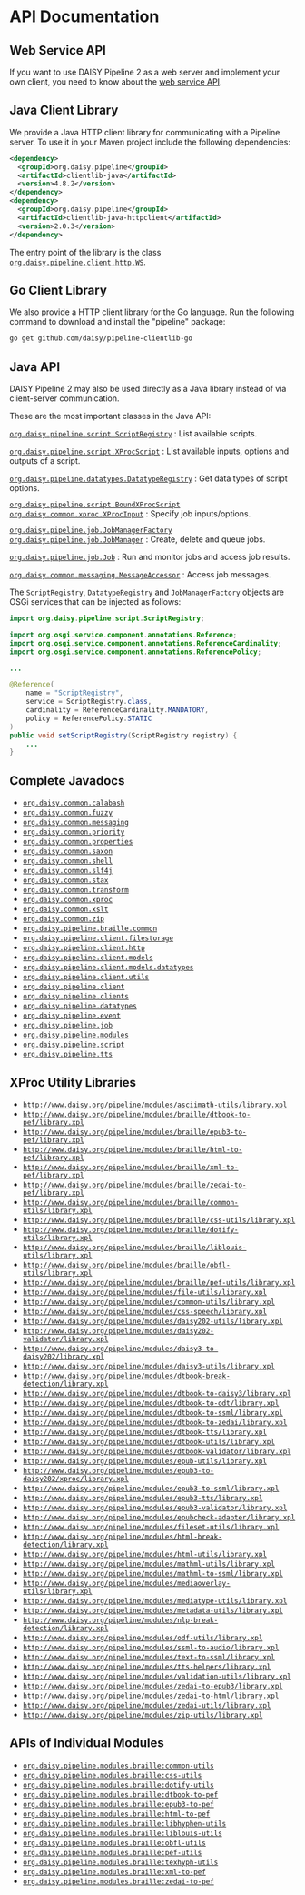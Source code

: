 # API Documentation

## Web Service API

If you want to use DAISY Pipeline 2 as a web server and implement your
own client, you need to know about the [web service API](WebServiceAPI).

## Java Client Library

We provide a Java HTTP client library for communicating with a
Pipeline server. To use it in your Maven project include the following
dependencies:

~~~xml
<dependency>
  <groupId>org.daisy.pipeline</groupId>
  <artifactId>clientlib-java</artifactId>
  <version>4.8.2</version>
</dependency>
<dependency>
  <groupId>org.daisy.pipeline</groupId>
  <artifactId>clientlib-java-httpclient</artifactId>
  <version>2.0.3</version>
</dependency>
~~~
  
The entry point of the library is the class
[`org.daisy.pipeline.client.http.WS`](http://daisy.github.io/pipeline/api/org/daisy/pipeline/client/http/WS.html).

## Go Client Library

We also provide a HTTP client library for the Go language. Run the
following command to download and install the "pipeline" package:

~~~sh
go get github.com/daisy/pipeline-clientlib-go
~~~

## Java API

DAISY Pipeline 2 may also be used directly as a Java library instead
of via client-server communication.

These are the most important classes in the Java API:

[`org.daisy.pipeline.script.ScriptRegistry`](http://daisy.github.io/pipeline/api/org/daisy/pipeline/script/ScriptRegistry.html)
: List available scripts.

[`org.daisy.pipeline.script.XProcScript`](http://daisy.github.io/pipeline/api/org/daisy/pipeline/script/XProcScript.html)
: List available inputs, options and outputs of a script.

[`org.daisy.pipeline.datatypes.DatatypeRegistry`](http://daisy.github.io/pipeline/api/org/daisy/pipeline/datatypes/DatatypeRegistry.html)
: Get data types of script options.

[`org.daisy.pipeline.script.BoundXProcScript`](http://daisy.github.io/pipeline/api/org/daisy/pipeline/script/BoundXProcScript.html)
[`org.daisy.common.xproc.XProcInput`](http://daisy.github.io/pipeline/api/org/daisy/common/xproc/XProcInput.html)
: Specify job inputs/options.

[`org.daisy.pipeline.job.JobManagerFactory`](http://daisy.github.io/pipeline/api/org/daisy/pipeline/job/JobManagerFactory.html)
[`org.daisy.pipeline.job.JobManager`](http://daisy.github.io/pipeline/api/org/daisy/pipeline/job/JobManager.html)
: Create, delete and queue jobs.

[`org.daisy.pipeline.job.Job`](http://daisy.github.io/pipeline/api/org/daisy/pipeline/job/Job.html)
: Run and monitor jobs and access job results.

[`org.daisy.common.messaging.MessageAccessor`](http://daisy.github.io/pipeline/api/org/daisy/common/messaging/MessageAccessor.html)
: Access job messages.

<!--
FIXME: should not be in API but is currently needed to create a JobManager
[`org.daisy.pipeline.clients.ClientStorage`](http://daisy.github.io/pipeline/api/org/daisy/pipeline/clients/ClientStorage.html)
: Create, delete and access clients.
-->

The `ScriptRegistry`, `DatatypeRegistry` and `JobManagerFactory`
objects are OSGi services that can be injected as follows:

~~~java
import org.daisy.pipeline.script.ScriptRegistry;

import org.osgi.service.component.annotations.Reference;
import org.osgi.service.component.annotations.ReferenceCardinality;
import org.osgi.service.component.annotations.ReferencePolicy;

...

@Reference(
    name = "ScriptRegistry",
    service = ScriptRegistry.class,
    cardinality = ReferenceCardinality.MANDATORY,
    policy = ReferencePolicy.STATIC
)
public void setScriptRegistry(ScriptRegistry registry) {
    ...
}
~~~

## Complete Javadocs

<!--
FIXME: add short description for every package
-->

- [`org.daisy.common.calabash`](http://daisy.github.io/pipeline/api/org/daisy/common/calabash/package-summary.html)
- [`org.daisy.common.fuzzy`](http://daisy.github.io/pipeline/api/org/daisy/common/fuzzy/package-summary.html)
- [`org.daisy.common.messaging`](http://daisy.github.io/pipeline/api/org/daisy/common/messaging/package-summary.html)
- [`org.daisy.common.priority`](http://daisy.github.io/pipeline/api/org/daisy/common/priority/package-summary.html)
- [`org.daisy.common.properties`](http://daisy.github.io/pipeline/api/org/daisy/common/properties/package-summary.html)
- [`org.daisy.common.saxon`](http://daisy.github.io/pipeline/api/org/daisy/common/saxon/package-summary.html)
- [`org.daisy.common.shell`](http://daisy.github.io/pipeline/api/org/daisy/common/shell/package-summary.html)
- [`org.daisy.common.slf4j`](http://daisy.github.io/pipeline/api/org/daisy/common/slf4j/package-summary.html)
- [`org.daisy.common.stax`](http://daisy.github.io/pipeline/api/org/daisy/common/stax/package-summary.html)
- [`org.daisy.common.transform`](http://daisy.github.io/pipeline/api/org/daisy/common/transform/package-summary.html)
- [`org.daisy.common.xproc`](http://daisy.github.io/pipeline/api/org/daisy/common/xproc/package-summary.html)
- [`org.daisy.common.xslt`](http://daisy.github.io/pipeline/api/org/daisy/common/xslt/package-summary.html)
- [`org.daisy.common.zip`](http://daisy.github.io/pipeline/api/org/daisy/common/zip/package-summary.html)
- [`org.daisy.pipeline.braille.common`](http://daisy.github.io/pipeline/api/org/daisy/pipeline/braille/common/package-summary.html)
- [`org.daisy.pipeline.client.filestorage`](http://daisy.github.io/pipeline/api/org/daisy/pipeline/client/filestorage/package-summary.html)
- [`org.daisy.pipeline.client.http`](http://daisy.github.io/pipeline/api/org/daisy/pipeline/client/http/package-summary.html)
- [`org.daisy.pipeline.client.models`](http://daisy.github.io/pipeline/api/org/daisy/pipeline/client/models/package-summary.html)
- [`org.daisy.pipeline.client.models.datatypes`](http://daisy.github.io/pipeline/api/org/daisy/pipeline/client/models/datatypes/package-summary.html)
- [`org.daisy.pipeline.client.utils`](http://daisy.github.io/pipeline/api/org/daisy/pipeline/client/utils/package-summary.html)
- [`org.daisy.pipeline.client`](http://daisy.github.io/pipeline/api/org/daisy/pipeline/client/package-summary.html)
- [`org.daisy.pipeline.clients`](http://daisy.github.io/pipeline/api/org/daisy/pipeline/clients/package-summary.html)
- [`org.daisy.pipeline.datatypes`](http://daisy.github.io/pipeline/api/org/daisy/pipeline/datatypes/package-summary.html)
- [`org.daisy.pipeline.event`](http://daisy.github.io/pipeline/api/org/daisy/pipeline/event/package-summary.html)
- [`org.daisy.pipeline.job`](http://daisy.github.io/pipeline/api/org/daisy/pipeline/job/package-summary.html)
- [`org.daisy.pipeline.modules`](http://daisy.github.io/pipeline/api/org/daisy/pipeline/modules/package-summary.html)
- [`org.daisy.pipeline.script`](http://daisy.github.io/pipeline/api/org/daisy/pipeline/script/package-summary.html)
- [`org.daisy.pipeline.tts`](http://daisy.github.io/pipeline/api/org/daisy/pipeline/tts/package-summary.html)


## XProc Utility Libraries

- [`http://www.daisy.org/pipeline/modules/asciimath-utils/library.xpl`](http://daisy.github.io/pipeline/api/org/daisy/pipeline/modules/asciimath-utils/library.xpl)
- [`http://www.daisy.org/pipeline/modules/braille/dtbook-to-pef/library.xpl`](http://daisy.github.io/pipeline/api/org/daisy/pipeline/modules/braille/dtbook-to-pef/library.xpl)
- [`http://www.daisy.org/pipeline/modules/braille/epub3-to-pef/library.xpl`](http://daisy.github.io/pipeline/api/org/daisy/pipeline/modules/braille/epub3-to-pef/library.xpl)
- [`http://www.daisy.org/pipeline/modules/braille/html-to-pef/library.xpl`](http://daisy.github.io/pipeline/api/org/daisy/pipeline/modules/braille/html-to-pef/library.xpl)
- [`http://www.daisy.org/pipeline/modules/braille/xml-to-pef/library.xpl`](http://daisy.github.io/pipeline/api/org/daisy/pipeline/modules/braille/xml-to-pef/library.xpl)
- [`http://www.daisy.org/pipeline/modules/braille/zedai-to-pef/library.xpl`](http://daisy.github.io/pipeline/api/org/daisy/pipeline/modules/braille/zedai-to-pef/library.xpl)
- [`http://www.daisy.org/pipeline/modules/braille/common-utils/library.xpl`](http://daisy.github.io/pipeline/api/org/daisy/pipeline/modules/braille/common-utils/library.xpl)
- [`http://www.daisy.org/pipeline/modules/braille/css-utils/library.xpl`](http://daisy.github.io/pipeline/api/org/daisy/pipeline/modules/braille/css-utils/library.xpl)
- [`http://www.daisy.org/pipeline/modules/braille/dotify-utils/library.xpl`](http://daisy.github.io/pipeline/api/org/daisy/pipeline/modules/braille/dotify-utils/library.xpl)
- [`http://www.daisy.org/pipeline/modules/braille/liblouis-utils/library.xpl`](http://daisy.github.io/pipeline/api/org/daisy/pipeline/modules/braille/liblouis-utils/library.xpl)
- [`http://www.daisy.org/pipeline/modules/braille/obfl-utils/library.xpl`](http://daisy.github.io/pipeline/api/org/daisy/pipeline/modules/braille/obfl-utils/library.xpl)
- [`http://www.daisy.org/pipeline/modules/braille/pef-utils/library.xpl`](http://daisy.github.io/pipeline/api/org/daisy/pipeline/modules/braille/pef-utils/library.xpl)
- [`http://www.daisy.org/pipeline/modules/file-utils/library.xpl`](http://daisy.github.io/pipeline/api/org/daisy/pipeline/modules/file-utils/library.xpl)
- [`http://www.daisy.org/pipeline/modules/common-utils/library.xpl`](http://daisy.github.io/pipeline/api/org/daisy/pipeline/modules/common-utils/library.xpl)
- [`http://www.daisy.org/pipeline/modules/css-speech/library.xpl`](http://daisy.github.io/pipeline/api/org/daisy/pipeline/modules/css-speech/library.xpl)
- [`http://www.daisy.org/pipeline/modules/daisy202-utils/library.xpl`](http://daisy.github.io/pipeline/api/org/daisy/pipeline/modules/daisy202-utils/library.xpl)
- [`http://www.daisy.org/pipeline/modules/daisy202-validator/library.xpl`](http://daisy.github.io/pipeline/api/org/daisy/pipeline/modules/daisy202-validator/library.xpl)
- [`http://www.daisy.org/pipeline/modules/daisy3-to-daisy202/library.xpl`](http://daisy.github.io/pipeline/api/org/daisy/pipeline/modules/daisy3-to-daisy202/library.xpl)
- [`http://www.daisy.org/pipeline/modules/daisy3-utils/library.xpl`](http://daisy.github.io/pipeline/api/org/daisy/pipeline/modules/daisy3-utils/library.xpl)
- [`http://www.daisy.org/pipeline/modules/dtbook-break-detection/library.xpl`](http://daisy.github.io/pipeline/api/org/daisy/pipeline/modules/dtbook-break-detection/library.xpl)
- [`http://www.daisy.org/pipeline/modules/dtbook-to-daisy3/library.xpl`](http://daisy.github.io/pipeline/api/org/daisy/pipeline/modules/dtbook-to-daisy3/library.xpl)
- [`http://www.daisy.org/pipeline/modules/dtbook-to-odt/library.xpl`](http://daisy.github.io/pipeline/api/org/daisy/pipeline/modules/dtbook-to-odt/library.xpl)
- [`http://www.daisy.org/pipeline/modules/dtbook-to-ssml/library.xpl`](http://daisy.github.io/pipeline/api/org/daisy/pipeline/modules/dtbook-to-ssml/library.xpl)
- [`http://www.daisy.org/pipeline/modules/dtbook-to-zedai/library.xpl`](http://daisy.github.io/pipeline/api/org/daisy/pipeline/modules/dtbook-to-zedai/library.xpl)
- [`http://www.daisy.org/pipeline/modules/dtbook-tts/library.xpl`](http://daisy.github.io/pipeline/api/org/daisy/pipeline/modules/dtbook-tts/library.xpl)
- [`http://www.daisy.org/pipeline/modules/dtbook-utils/library.xpl`](http://daisy.github.io/pipeline/api/org/daisy/pipeline/modules/dtbook-utils/library.xpl)
- [`http://www.daisy.org/pipeline/modules/dtbook-validator/library.xpl`](http://daisy.github.io/pipeline/api/org/daisy/pipeline/modules/dtbook-validator/library.xpl)
- [`http://www.daisy.org/pipeline/modules/epub-utils/library.xpl`](http://daisy.github.io/pipeline/api/org/daisy/pipeline/modules/epub-utils/library.xpl)
- [`http://www.daisy.org/pipeline/modules/epub3-to-daisy202/xproc/library.xpl`](http://daisy.github.io/pipeline/api/org/daisy/pipeline/modules/epub3-to-daisy202/xproc/library.xpl)
- [`http://www.daisy.org/pipeline/modules/epub3-to-ssml/library.xpl`](http://daisy.github.io/pipeline/api/org/daisy/pipeline/modules/epub3-to-ssml/library.xpl)
- [`http://www.daisy.org/pipeline/modules/epub3-tts/library.xpl`](http://daisy.github.io/pipeline/api/org/daisy/pipeline/modules/epub3-tts/library.xpl)
- [`http://www.daisy.org/pipeline/modules/epub3-validator/library.xpl`](http://daisy.github.io/pipeline/api/org/daisy/pipeline/modules/epub3-validator/library.xpl)
- [`http://www.daisy.org/pipeline/modules/epubcheck-adapter/library.xpl`](http://daisy.github.io/pipeline/api/org/daisy/pipeline/modules/epubcheck-adapter/library.xpl)
- [`http://www.daisy.org/pipeline/modules/fileset-utils/library.xpl`](http://daisy.github.io/pipeline/api/org/daisy/pipeline/modules/fileset-utils/library.xpl)
- [`http://www.daisy.org/pipeline/modules/html-break-detection/library.xpl`](http://daisy.github.io/pipeline/api/org/daisy/pipeline/modules/html-break-detection/library.xpl)
- [`http://www.daisy.org/pipeline/modules/html-utils/library.xpl`](http://daisy.github.io/pipeline/api/org/daisy/pipeline/modules/html-utils/library.xpl)
- [`http://www.daisy.org/pipeline/modules/mathml-utils/library.xpl`](http://daisy.github.io/pipeline/api/org/daisy/pipeline/modules/mathml-utils/library.xpl)
- [`http://www.daisy.org/pipeline/modules/mathml-to-ssml/library.xpl`](http://daisy.github.io/pipeline/api/org/daisy/pipeline/modules/mathml-to-ssml/library.xpl)
- [`http://www.daisy.org/pipeline/modules/mediaoverlay-utils/library.xpl`](http://daisy.github.io/pipeline/api/org/daisy/pipeline/modules/mediaoverlay-utils/library.xpl)
- [`http://www.daisy.org/pipeline/modules/mediatype-utils/library.xpl`](http://daisy.github.io/pipeline/api/org/daisy/pipeline/modules/mediatype-utils/library.xpl)
- [`http://www.daisy.org/pipeline/modules/metadata-utils/library.xpl`](http://daisy.github.io/pipeline/api/org/daisy/pipeline/modules/metadata-utils/library.xpl)
- [`http://www.daisy.org/pipeline/modules/nlp-break-detection/library.xpl`](http://daisy.github.io/pipeline/api/org/daisy/pipeline/modules/nlp-break-detection/library.xpl)
- [`http://www.daisy.org/pipeline/modules/odf-utils/library.xpl`](http://daisy.github.io/pipeline/api/org/daisy/pipeline/modules/odf-utils/library.xpl)
- [`http://www.daisy.org/pipeline/modules/ssml-to-audio/library.xpl`](http://daisy.github.io/pipeline/api/org/daisy/pipeline/modules/ssml-to-audio/library.xpl)
- [`http://www.daisy.org/pipeline/modules/text-to-ssml/library.xpl`](http://daisy.github.io/pipeline/api/org/daisy/pipeline/modules/text-to-ssml/library.xpl)
- [`http://www.daisy.org/pipeline/modules/tts-helpers/library.xpl`](http://daisy.github.io/pipeline/api/org/daisy/pipeline/modules/tts-helpers/library.xpl)
- [`http://www.daisy.org/pipeline/modules/validation-utils/library.xpl`](http://daisy.github.io/pipeline/api/org/daisy/pipeline/modules/validation-utils/library.xpl)
- [`http://www.daisy.org/pipeline/modules/zedai-to-epub3/library.xpl`](http://daisy.github.io/pipeline/api/org/daisy/pipeline/modules/zedai-to-epub3/library.xpl)
- [`http://www.daisy.org/pipeline/modules/zedai-to-html/library.xpl`](http://daisy.github.io/pipeline/api/org/daisy/pipeline/modules/zedai-to-html/library.xpl)
- [`http://www.daisy.org/pipeline/modules/zedai-utils/library.xpl`](http://daisy.github.io/pipeline/api/org/daisy/pipeline/modules/zedai-utils/library.xpl)
- [`http://www.daisy.org/pipeline/modules/zip-utils/library.xpl`](http://daisy.github.io/pipeline/api/org/daisy/pipeline/modules/zip-utils/library.xpl)


## APIs of Individual Modules

- [`org.daisy.pipeline.modules.braille:common-utils`](http://daisy.github.io/pipeline/modules/braille/common-utils/src/main/README.html)
- [`org.daisy.pipeline.modules.braille:css-utils`](http://daisy.github.io/pipeline/modules/braille/css-utils/src/main/README.html)
- [`org.daisy.pipeline.modules.braille:dotify-utils`](http://daisy.github.io/pipeline/modules/braille/dotify-utils/src/main/README.html)
- [`org.daisy.pipeline.modules.braille:dtbook-to-pef`](http://daisy.github.io/pipeline/modules/braille/dtbook-to-pef/src/main/README.html)
- [`org.daisy.pipeline.modules.braille:epub3-to-pef`](http://daisy.github.io/pipeline/modules/braille/epub3-to-pef/src/main/README.html)
- [`org.daisy.pipeline.modules.braille:html-to-pef`](http://daisy.github.io/pipeline/modules/braille/html-to-pef/src/main/README.html)
- [`org.daisy.pipeline.modules.braille:libhyphen-utils`](http://daisy.github.io/pipeline/modules/braille/libhyphen-utils/src/main/README.html)
- [`org.daisy.pipeline.modules.braille:liblouis-utils`](http://daisy.github.io/pipeline/modules/braille/liblouis-utils/src/main/README.html)
- [`org.daisy.pipeline.modules.braille:obfl-utils`](http://daisy.github.io/pipeline/modules/braille/obfl-utils/src/main/README.html)
- [`org.daisy.pipeline.modules.braille:pef-utils`](http://daisy.github.io/pipeline/modules/braille/pef-utils/src/main/README.html)
- [`org.daisy.pipeline.modules.braille:texhyph-utils`](http://daisy.github.io/pipeline/modules/braille/texhyph-utils/src/main/README.html)
- [`org.daisy.pipeline.modules.braille:xml-to-pef`](http://daisy.github.io/pipeline/modules/braille/xml-to-pef/src/main/README.html)
- [`org.daisy.pipeline.modules.braille:zedai-to-pef`](http://daisy.github.io/pipeline/modules/braille/zedai-to-pef/src/main/README.html)
